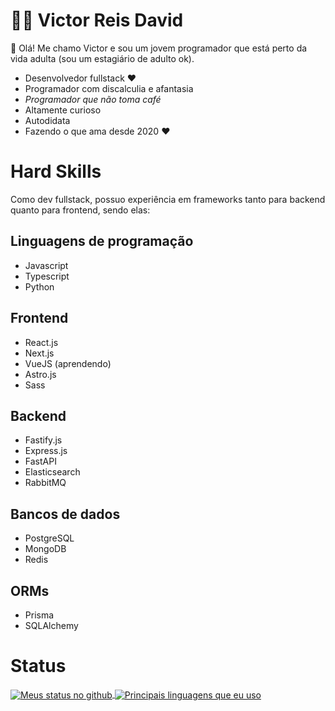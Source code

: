 # 🙋‍♂️ Victor Reis David

👋 Olá! Me chamo Victor e sou um jovem programador que está perto da vida adulta (sou um estagiário de adulto ok).

- Desenvolvedor fullstack ❤
- Programador com discalculia e afantasia
- *Programador que não toma café*
- Altamente curioso
- Autodidata
- Fazendo o que ama desde 2020 ❤

# Hard Skills
Como dev fullstack, possuo experiência em frameworks tanto para backend quanto para frontend, sendo elas:

## Linguagens de programação
- Javascript
- Typescript
- Python

## Frontend
- React.js
- Next.js
- VueJS (aprendendo)
- Astro.js
- Sass

## Backend
- Fastify.js
- Express.js
- FastAPI
- Elasticsearch
- RabbitMQ

## Bancos de dados
- PostgreSQL
- MongoDB
- Redis

## ORMs
- Prisma
- SQLAlchemy

# Status
<a href="https://github-readme-stats.vercel.app/">
    <img align="center" src="https://github-readme-stats.vercel.app/api?username=Victoreisdavid&show_icons=true&theme=radical" alt="Meus status no github" />
</a>

<a href="https://github-readme-stats.vercel.app/">
    <img align="center" src="https://github-readme-stats.vercel.app/api/top-langs/?username=Victoreisdavid&show_icons=true&theme=radical" alt="Principais linguagens que eu uso" />
</a>
